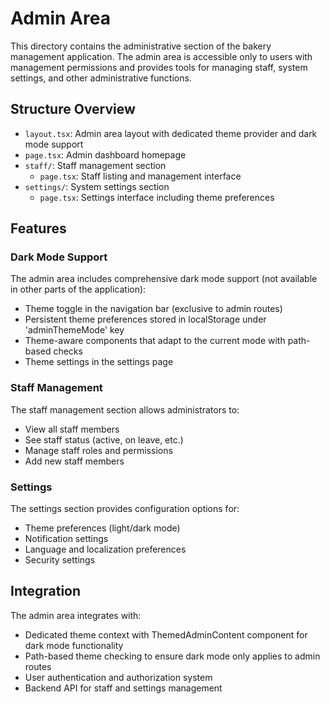 # Admin Area

This directory contains the administrative section of the bakery management application. The admin area is accessible only to users with management permissions and provides tools for managing staff, system settings, and other administrative functions.

## Structure Overview

- `layout.tsx`: Admin area layout with dedicated theme provider and dark mode support
- `page.tsx`: Admin dashboard homepage
- `staff/`: Staff management section
  - `page.tsx`: Staff listing and management interface
- `settings/`: System settings section
  - `page.tsx`: Settings interface including theme preferences

## Features

### Dark Mode Support

The admin area includes comprehensive dark mode support (not available in other parts of the application):
- Theme toggle in the navigation bar (exclusive to admin routes)
- Persistent theme preferences stored in localStorage under 'adminThemeMode' key
- Theme-aware components that adapt to the current mode with path-based checks
- Theme settings in the settings page

### Staff Management

The staff management section allows administrators to:
- View all staff members
- See staff status (active, on leave, etc.)
- Manage staff roles and permissions
- Add new staff members

### Settings

The settings section provides configuration options for:
- Theme preferences (light/dark mode)
- Notification settings
- Language and localization preferences
- Security settings

## Integration

The admin area integrates with:
- Dedicated theme context with ThemedAdminContent component for dark mode functionality
- Path-based theme checking to ensure dark mode only applies to admin routes
- User authentication and authorization system
- Backend API for staff and settings management